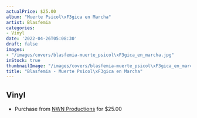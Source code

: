 ```yaml
---
actualPrice: $25.00
album: "Muerte Psicol\xF3gica en Marcha"
artist: Blasfemia
categories:
- Vinyl
date: '2022-04-26T05:08:30'
draft: false
images:
- "/images/covers/blasfemia-muerte_psicol\xF3gica_en_marcha.jpg"
inStock: true
thumbnailImage: "/images/covers/blasfemia-muerte_psicol\xF3gica_en_marcha-thumb.jpg"
title: "Blasfemia - Muerte Psicol\xF3gica en Marcha"
---
```


## Vinyl
* Purchase from [NWN Productions](http://shop.nwnprod.com/index.php?route=product/product&path=75&product_id=22819&sort=pd.name&order=ASC) for $25.00
